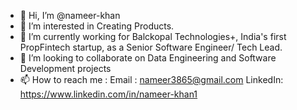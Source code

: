 - 👋 Hi, I’m @nameer-khan
- 👀 I’m interested in Creating Products.
- 🌱 I’m currently working for Balckopal Technologies+, India's first PropFintech startup, as a Senior Software Engineer/ Tech Lead.
- 💞️ I’m looking to collaborate on Data Engineering and Software Development projects
- 📫 How to reach me : Email : nameer3865@gmail.com
                     LinkedIn: https://www.linkedin.com/in/nameer-khan1

<!---
nameer-khan/nameer-khan is a ✨ special ✨ repository because its `README.md` (this file) appears on your GitHub profile.
You can click the Preview link to take a look at your changes.
--->
